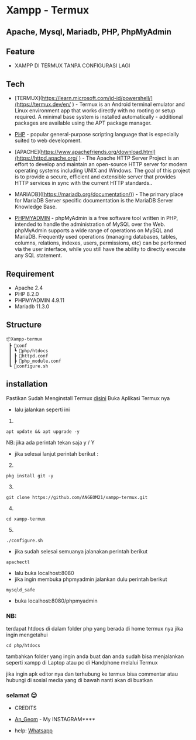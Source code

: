 # Xampp - Termux
## Apache, Mysql, Mariadb, PHP, PhpMyAdmin

## Feature

- XAMPP DI TERMUX TANPA CONFIGURASI LAGI

## Tech

* [TERMUX](https://learn.microsoft.com/id-id/powershell/](https://termux.dev/en/ ) - Termux is an Android terminal emulator and Linux environment app that works directly with no rooting or setup required. A minimal base system is installed automatically - additional packages are available using the APT package manager.

* [PHP](https://www.php.net/) - popular general-purpose scripting language that is especially suited to web development.

* [APACHE](https://www.apachefriends.org/download.html](https://httpd.apache.org/ ) - The Apache HTTP Server Project is an effort to develop and maintain an open-source HTTP server for modern operating systems including UNIX and Windows. The goal of this project is to provide a secure, efficient and extensible server that provides HTTP services in sync with the current HTTP standards..

* MARIADB]([https://mariadb.org/documentation/)) - The primary place for MariaDB Server specific documentation is the MariaDB Server Knowledge Base.

* [PHPMYADMIN](https://www.phpmyadmin.net/ ) - phpMyAdmin is a free software tool written in PHP, intended to handle the administration of MySQL over the Web. phpMyAdmin supports a wide range of operations on MySQL and MariaDB. Frequently used operations (managing databases, tables, columns, relations, indexes, users, permissions, etc) can be performed via the user interface, while you still have the ability to directly execute any SQL statement.

## Requirement

* Apache 2.4
* PHP 8.2.0
* PHPMYADMIN 4.9.11
* Mariadb 11.3.0

## Structure

```
📦Xampp-termux
 ┣ 📂conf
 ┃ ┗ 📂php/htdocs
 ┃ ┣ 📜httpd.conf
 ┃ ┣ 📜php_module.conf
 ┗ 📜configure.sh
```
## installation

Pastikan Sudah Menginstall Termux [disini](https://drive.google.com/file/d/10oWTqfX_xZ0L6BoXbmpZHyRpak5tsToi/view?usp=share_link )
Buka Aplikasi Termux nya 

* lalu jalankan seperti ini

1. 
```
apt update && apt upgrade -y
```
NB: jika ada perintah tekan saja y / Y

* jika selesai lanjut perintah berikut :

2. 
```
pkg install git -y
```
3. 
```
git clone https://github.com/ANGEOM21/xampp-termux.git
```
4.
```
cd xampp-termux
```
5.
```
./configure.sh
```
* jika sudah selesai semuanya jalanakan perintah berikut
```
apachectl
```
* lalu buka localhost:8080
* jika ingin membuka phpmyadmin jalankan dulu perintah berikut
```
mysqld_safe
```
* buka localhost:8080/phpmyadmin
  
### NB:

terdapat htdocs di dalam folder php yang berada di home termux nya jika ingin mengetahui 
```
cd php/htdocs
```
tambahkan folder yang ingin anda buat dan anda sudah bisa menjalankan seperti xampp di Laptop atau pc di Handphone melalui Termux 

jika ingin apk editor nya dan terhubung ke termux bisa commentar atau hubungi di sosial media yang di bawah
nanti akan di buatkan 
### selamat 😊

* CREDITS

* [An_Geom](https://www.instagram.com/an_geom21/) - My INSTAGRAM****

* help: [Whatsapp](https://api.whatsapp.com/send?phone=6285772746246&text=Halo")
